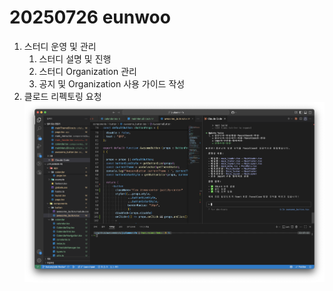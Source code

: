 # 20250726 eunwoo

1. 스터디 운영 및 관리
   1. 스터디 설명 및 진행
   2. 스터디 Organization 관리
   3. 공지 및 Organization 사용 가이드 작성
2. 클로드 리펙토링 요청
![리펙토링 요청 이미지](claude-refectoring.png)
